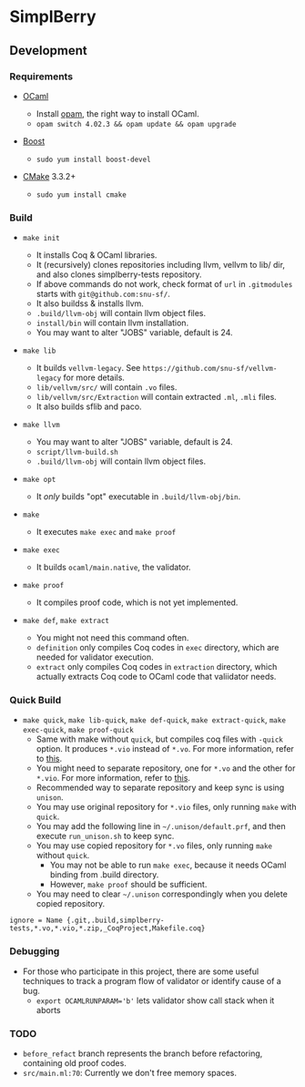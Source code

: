 # SimplBerry #

## Development ##

### Requirements ###

- [OCaml](http://ocaml.org/)
    + Install [opam](http://opam.ocamlpro.com/), the right way to install OCaml.
    + `opam switch 4.02.3 && opam update && opam upgrade`

- [Boost](http://www.boost.org/users/history/version_1_59_0.html)
    + `sudo yum install boost-devel`

- [CMake](https://cmake.org/) 3.3.2+
    + `sudo yum install cmake`

### Build ###

- `make init`
    + It installs Coq & OCaml libraries.
    + It (recursively) clones repositories including llvm, vellvm to lib/ dir, and also clones simplberry-tests repository.
    + If above commands do not work, check format of `url` in `.gitmodules` starts with `git@github.com:snu-sf/`.
    + It also buildss & installs llvm.
    + `.build/llvm-obj` will contain llvm object files.
    + `install/bin` will contain llvm installation.
    + You may want to alter "JOBS" variable, default is 24.

- `make lib`
    + It builds `vellvm-legacy`.  See `https://github.com/snu-sf/vellvm-legacy` for more details.
    + `lib/vellvm/src/` will contain `.vo` files.
    + `lib/vellvm/src/Extraction` will contain extracted `.ml`, `.mli` files.
    + It also builds sflib and paco.

- `make llvm`
    + You may want to alter "JOBS" variable, default is 24.
    + `script/llvm-build.sh`
    + `.build/llvm-obj` will contain llvm object files.

- `make opt`
    + It *only* builds "opt" executable in `.build/llvm-obj/bin`.

- `make`
    + It executes `make exec` and `make proof`

- `make exec`
    + It builds `ocaml/main.native`, the validator.

- `make proof`
    + It compiles proof code, which is not yet implemented.

- `make def`, `make extract`
    + You might not need this command often.
    + `definition` only compiles Coq codes in `exec` directory, which are needed for validator execution.
    + `extract` only compiles Coq codes in `extraction` directory, which actually extracts Coq code to OCaml code that valiidator needs.

### Quick Build ###

- `make quick`, `make lib-quick`, `make def-quick`, `make extract-quick`, `make exec-quick`, `make proof-quick`
    + Same with make without `quick`, but compiles coq files with `-quick` option. It produces `*.vio` instead of `*.vo`. For more information, refer to [this](https://coq.inria.fr/refman/Reference-Manual031.html).
    + You might need to separate repository, one for `*.vo` and the other for `*.vio`. For more information, refer to [this](https://github.com/snu-sf/simplberry/pull/247).
    + Recommended way to separate repository and keep sync is using `unison`.
    + You may use original repository for `*.vio` files, only running `make` with `quick`.
    + You may add the following line in `~/.unison/default.prf`, and then execute `run_unison.sh` to keep sync.
    + You may use copied repository for `*.vo` files, only running `make` without `quick`.
        + You may not be able to run `make exec`, because it needs OCaml binding from .build directory.
        + However, `make proof` should be sufficient.
    + You may need to clear `~/.unison` correspondingly when you delete copied repository.
~~~
ignore = Name {.git,.build,simplberry-tests,*.vo,*.vio,*.zip,_CoqProject,Makefile.coq}
~~~

### Debugging ###

- For those who participate in this project, there are some useful techniques to track a program flow of validator or identify cause of a bug.
    + `export OCAMLRUNPARAM='b'` lets validator show call stack when it aborts

### TODO ###

- `before_refact` branch represents the branch before refactoring, containing old proof codes.
- `src/main.ml:70`: Currently we don't free memory spaces.
